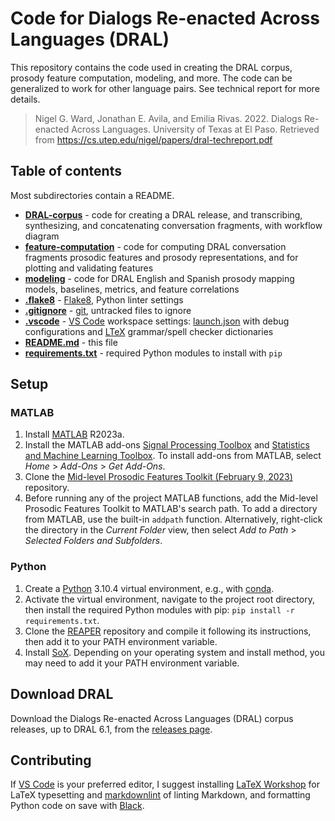 # Code for Dialogs Re-enacted Across Languages (DRAL)

This repository contains the code used in creating the DRAL corpus, prosody feature computation, modeling, and more. The code can be generalized to work for other language pairs. See technical report for more details.

> Nigel G. Ward, Jonathan E. Avila, and Emilia Rivas. 2022. Dialogs Re-enacted Across Languages. University of Texas at El Paso. Retrieved from <https://cs.utep.edu/nigel/papers/dral-techreport.pdf>

## Table of contents

 Most subdirectories contain a README.

- [**DRAL-corpus**](DRAL-corpus/) - code for creating a DRAL release, and transcribing, synthesizing, and concatenating conversation fragments, with workflow diagram
- [**feature-computation**](feature-computation/) - code for computing DRAL conversation fragments prosodic features and prosody representations, and for plotting and validating features
- [**modeling**](modeling/) - code for DRAL English and Spanish prosody mapping models, baselines, metrics, and feature correlations
- [**.flake8**](.flake8) - [Flake8](https://flake8.pycqa.org/en/latest/), Python linter settings
- [**.gitignore**](.gitignore) - [git](https://git-scm.com), untracked files to ignore
- [**.vscode**](.vscode/) - [VS Code](https://code.visualstudio.com) workspace settings: [launch.json](.vscode/launch.json) with debug configurations and [LTeX](https://marketplace.visualstudio.com/items?itemName=valentjn.vscode-ltex) grammar/spell checker dictionaries
- [**README.md**](README.md) - this file
- [**requirements.txt**](requirements.txt) - required Python modules to install with `pip`

## Setup

### MATLAB

1. Install [MATLAB](https://www.mathworks.com/products/matlab.html) R2023a.
2. Install the MATLAB add-ons [Signal Processing Toolbox](https://www.mathworks.com/products/signal.html) and [Statistics and Machine Learning Toolbox](https://www.mathworks.com/products/statistics.html). To install add-ons from MATLAB, select *Home* > *Add-Ons* > *Get Add-Ons*.
3. Clone the [Mid-level Prosodic Features Toolkit (February 9, 2023)](https://github.com/nigelgward/midlevel) repository.
4. Before running any of the project MATLAB functions, add the Mid-level Prosodic Features Toolkit to MATLAB's search path. To add a directory from MATLAB, use the built-in `addpath` function. Alternatively, right-click the directory in the *Current Folder* view, then select *Add to Path* > *Selected Folders and Subfolders*.

### Python

1. Create a [Python](https://www.python.org) 3.10.4 virtual environment, e.g., with [conda](https://docs.conda.io/en/latest/).
2. Activate the virtual environment, navigate to the project root directory, then install the required Python modules with pip: `pip install -r requirements.txt`.
3. Clone the [REAPER](https://github.com/google/REAPER) repository and compile it following its instructions, then add it to your PATH environment variable.
4. Install [SoX](https://sox.sourceforge.net). Depending on your operating system and install method, you may need to add it your PATH environment variable.

## Download DRAL

Download the Dialogs Re-enacted Across Languages (DRAL) corpus releases, up to DRAL 6.1, from the [releases page](https://cs.utep.edu/nigel/dral/).

## Contributing

If [VS Code](https://code.visualstudio.com) is your preferred editor, I suggest installing [LaTeX Workshop](https://marketplace.visualstudio.com/items?itemName=James-Yu.latex-workshop) for LaTeX typesetting and [markdownlint](https://marketplace.visualstudio.com/items?itemName=DavidAnson.vscode-markdownlint) of linting Markdown, and formatting Python code on save with [Black](https://black.readthedocs.io/en/stable/).